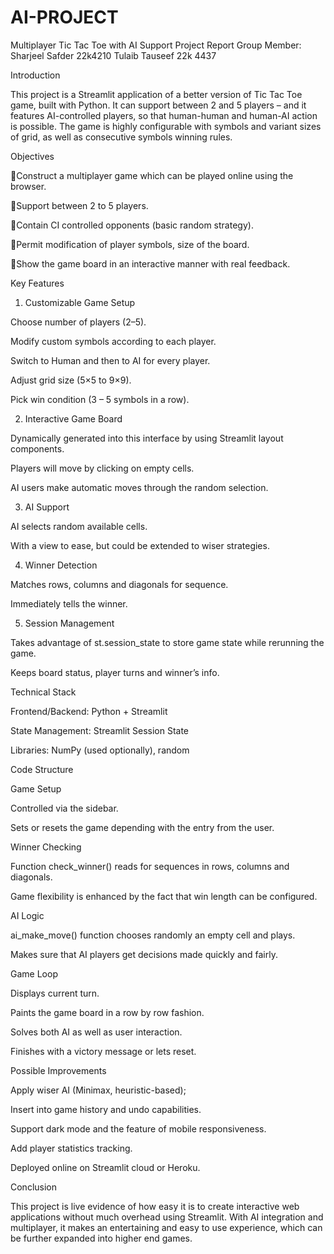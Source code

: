 # AI-PROJECT
Multiplayer Tic Tac Toe with AI Support
Project Report
Group Member:
Sharjeel Safder 22k4210
Tulaib Tauseef 22k 4437

Introduction

This project is a Streamlit application of a better version of Tic Tac Toe game, built with Python. It can support between 2 and 5 players – and it features AI-controlled players, so that human-human and human-AI action is possible. The game is highly configurable with symbols and variant sizes of grid, as well as consecutive symbols winning rules.

Objectives

Construct a multiplayer game which can be played online using the browser.

Support between 2 to 5 players.

Contain CI controlled opponents (basic random strategy).

Permit modification of player symbols, size of the board.

Show the game board in an interactive manner with real feedback.




Key Features

1. Customizable Game Setup

Choose number of players (2–5).

Modify custom symbols according to each player.

Switch to Human and then to AI for every player.

Adjust grid size (5×5 to 9×9).

Pick win condition (3 – 5 symbols in a row).



2. Interactive Game Board

Dynamically generated into this interface by using Streamlit layout components.

Players will move by clicking on empty cells.

AI users make automatic moves through the random selection.



3. AI Support

AI selects random available cells.

With a view to ease, but could be extended to wiser strategies.



4. Winner Detection

Matches rows, columns and diagonals for sequence.

Immediately tells the winner.



5. Session Management

Takes advantage of st.session_state to store game state while rerunning the game.

Keeps board status, player turns and winner’s info.




Technical Stack

Frontend/Backend: Python + Streamlit

State Management: Streamlit Session State

Libraries: NumPy (used optionally), random



Code Structure

Game Setup

Controlled via the sidebar.

Sets or resets the game depending with the entry from the user.


Winner Checking

Function check_winner() reads for sequences in rows, columns and diagonals.

Game flexibility is enhanced by the fact that win length can be configured.


AI Logic

ai_make_move() function chooses randomly an empty cell and plays.

Makes sure that AI players get decisions made quickly and fairly.


Game Loop

Displays current turn.

Paints the game board in a row by row fashion.

Solves both AI as well as user interaction.

Finishes with a victory message or lets reset.



Possible Improvements

Apply wiser AI (Minimax, heuristic-based);

Insert into game history and undo capabilities.

Support dark mode and the feature of mobile responsiveness.

Add player statistics tracking.

Deployed online on Streamlit cloud or Heroku.

Conclusion

This project is live evidence of how easy it is to create interactive web applications without much overhead using Streamlit. With AI integration and multiplayer, it makes an entertaining and easy to use experience, which can be further expanded into higher end games.
